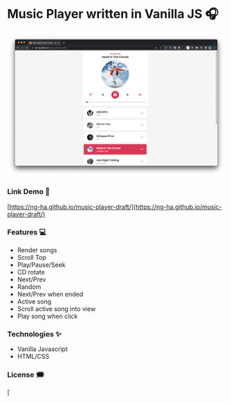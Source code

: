 # Music Player written in Vanilla JS :headphones:

![music-player-draft](./github-images/music-player-draft.png)

### Link Demo 📌

[https://ng-ha.github.io/music-player-draft/](https://ng-ha.github.io/music-player-draft/)

### Features :computer:

- Render songs
- Scroll Top
- Play/Pause/Seek
- CD rotate
- Next/Prev
- Random
- Next/Prev when ended
- Active song
- Scroll active song into view
- Play song when click

### Technologies ✨

- Vanilla Javascript
- HTML/CSS

### License :right_anger_bubble:

[
